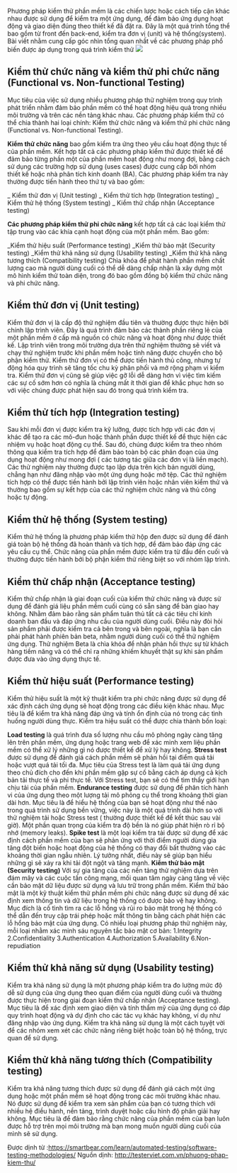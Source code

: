 Phương pháp kiểm thử phần mềm là các chiến lược hoặc cách tiếp cận khác nhau được sử dụng để kiểm tra một ứng dụng, để đảm bảo ứng dụng hoạt động và giao diện đúng theo thiết kế đã đặt ra. Đây là một quá trình tổng thể bao gồm từ front đến back-end, kiểm tra đơn vị (unit) và hệ thống(system). Bài viết nhằm cung cấp góc nhìn tổng quan nhất về các phương pháp phổ biến được áp dụng trong quá trình kiểm thử
![](https://images.viblo.asia/27c38fab-8dd1-4a27-85bf-7e64f6fe40f8.jpg)
## Kiểm thử chức năng và kiểm thử phi chức năng (Functional vs. Non-functional Testing)
Mục tiêu của việc sử dụng nhiều phương pháp thử nghiệm trong quy trình phát triển nhằm đảm bảo phần mềm có thể hoạt động hiệu quả trong nhiều môi trường và trên các nền tảng khác nhau. Các phương pháp kiểm thử có thể chia thành hai loại chính: Kiểm thử chức năng và kiểm thử phi chức năng (Functional vs. Non-functional Testing).

**Kiểm thử chức năng** bao gồm kiểm tra ứng theo yêu cầu hoạt động thực tế của phần mềm. Kết hợp tất cả các phương pháp kiểm thử được thiết kế để đảm bảo từng phần một của phần mềm hoạt động như mong đợi, bằng cách sử dụng các trường hợp sử dụng (uses cases) được cung cấp bởi nhóm thiết kế hoặc nhà phân tích kinh doanh (BA). Các phương pháp kiểm tra này thường được tiến hành theo thứ tự và bao gồm:

_ Kiểm thử đơn vị (Unit testing)
_ Kiểm thử tích hợp (Integration testing)
_ Kiểm thử hệ thống (System testing)
_ Kiểm thử chấp nhận (Acceptance testing)

**Các phương pháp kiểm thử phi chức năng** kết hợp tất cả các loại kiểm thử tập trung vào các khía cạnh hoạt động của một phần mềm. Bao gồm:

_Kiểm thử hiệu suất (Performance testing)
_Kiểm thử bảo mật (Security testing)
_Kiểm thử khả năng sử dụng (Usability testing)
_Kiểm thử khả năng tương thích (Compatibility testing)
Chìa khóa để phát hành phần mềm chất lượng cao mà người dùng cuối có thể dễ dàng chấp nhận là xây dựng một mô hình kiểm thử toàn diện, trong đó bao gồm đồng bộ kiểm thử chức năng và phi chức năng.

## Kiểm thử đơn vị (Unit testing)
Kiểm thử đơn vị là cấp độ thử nghiệm đầu tiên và thường được thực hiện bởi chính lập trình viên. Đây là quá trình đảm bảo các thành phần riêng lẻ của một phần mềm ở cấp mã nguồn có chức năng và hoạt động như được thiết kế. Lập trình viên trong môi trường dựa trên thử nghiệm thường sẽ viết và chạy thử nghiệm trước khi phần mềm hoặc tính năng được chuyển cho bộ phận kiểm thử. Kiểm thử đơn vị có thể được tiến hành thủ công, nhưng tự động hóa quy trình sẽ tăng tốc chu kỳ phân phối và mở rộng phạm vi kiểm tra. Kiểm thử đơn vị cũng sẽ giúp việc gỡ lỗi dễ dàng hơn vì việc tìm kiếm các sự cố sớm hơn có nghĩa là chúng mất ít thời gian để khắc phục hơn so với việc chúng được phát hiện sau đó trong quá trình kiểm tra.

## Kiểm thử tích hợp (Integration testing)
Sau khi mỗi đơn vị được kiểm tra kỹ lưỡng, được tích hợp với các đơn vị khác để tạo ra các mô-đun hoặc thành phần được thiết kế để thực hiện các nhiệm vụ hoặc hoạt động cụ thể. Sau đó, chúng được kiểm tra theo nhóm thông qua kiểm tra tích hợp để đảm bảo toàn bộ các phân đoạn của ứng dụng hoạt động như mong đợi ( các tương tác giữa các đơn vị là liền mạch). Các thử nghiệm này thường được tạo lập dựa trên kịch bản người dùng, chẳng hạn như đăng nhập vào một ứng dụng hoặc mở tệp. Các thử nghiệm tích hợp có thể được tiến hành bởi lập trình viên hoặc nhân viên kiểm thử và thường bao gồm sự kết hợp của các thử nghiệm chức năng và thủ công hoặc tự động.

## Kiểm thử hệ thống (System testing)
Kiểm thử hệ thống là phương pháp kiểm thử hộp đen được sử dụng để đánh giá toàn bộ hệ thống đã hoàn thành và tích hợp, để đảm bảo đáp ứng các yêu cầu cụ thể. Chức năng của phần mềm được kiểm tra từ đầu đến cuối và thường được tiến hành bởi bộ phận kiểm thử riêng biệt so với nhóm lập trình.

## Kiểm thử chấp nhận (Acceptance testing)
Kiểm thử chấp nhận là giai đoạn cuối của kiểm thử chức năng và được sử dụng để đánh giá liệu phần mềm cuối cùng có sẵn sàng để bàn giao hay không. Nhằm đảm bảo rằng sản phẩm tuân thủ tất cả các tiêu chí kinh doanh ban đầu và đáp ứng nhu cầu của người dùng cuối. Điều này đòi hỏi sản phẩm phải được kiểm tra cả bên trong và bên ngoài, nghĩa là bạn cần phải phát hành phiên bản beta, nhằm người dùng cuối có thể thử nghiệm ứng dụng. Thử nghiệm Beta là chìa khóa để nhận phản hồi thực sự từ khách hàng tiềm năng và có thể chỉ ra những khiếm khuyết thật sự khi sản phẩm được đưa vào ứng dụng thực tế.

## Kiểm thử hiệu suất (Performance testing)
Kiểm thử hiệu suất là một kỹ thuật kiểm tra phi chức năng được sử dụng để xác định cách ứng dụng sẽ hoạt động trong các điều kiện khác nhau. Mục tiêu là để kiểm tra khả năng đáp ứng và tính ổn định của nó trong các tình huống người dùng thực. Kiểm tra hiệu suất có thể được chia thành bốn loại:

**Load testing** là quá trình đưa số lượng nhu cầu mô phỏng ngày càng tăng lên trên phần mềm, ứng dụng hoặc trang web để xác minh xem liệu phần mềm có thể xử lý những gì nó được thiết kế để xử lý hay không.
**Stress test** được sử dụng để đánh giá cách phần mềm sẽ phản hồi tại
điểm quá tải hoặc vượt quá tải tối đa. Mục tiêu của Stress test là làm quá tải ứng dụng theo chủ đích cho đến khi phần mềm gặp sự cố bằng cách áp dụng cả kịch bản tải thực tế và phi thực tế. Với Stress test, bạn sẽ có thể tìm thấy giới hạn chịu tải của phần mềm.
**Endurance testing** được sử dụng để phân tích hành vi của ứng dụng theo một lượng tải mô phỏng cụ thể trong khoảng thời gian dài hơn. Mục tiêu là để hiểu hệ thống của bạn sẽ hoạt động như thế nào trong quá trình sử dụng bền vững, việc này là một quá trình dài hơn so với thử nghiệm tải hoặc Stress test ( thường được thiết kế để kết thúc sau vài giờ). Một phần quan trọng của kiểm tra độ bền là nó giúp phát hiện rò rỉ bộ nhớ (memory leaks).
**Spike test** là một loại kiểm tra tải được sử dụng để xác định cách phần mềm của bạn sẽ phản ứng với thời điểm người dùng gia tăng đột biến hoặc hoạt động của hệ thống có thay đổi bất thường vào các khoảng thời gian ngẫu nhiên. Lý tưởng nhất, điều này sẽ giúp bạn hiểu những gì sẽ xảy ra khi tải đột ngột và tăng mạnh.
**Kiểm thử bảo mật (Security testing)**
Với sự gia tăng của các nền tảng thử nghiệm dựa trên đám mây và các cuộc tấn công mạng, mối quan tâm ngày càng tăng về việc cần bảo mật dữ liệu được sử dụng và lưu trữ trong phần mềm. Kiểm thử bảo mật là một kỹ thuật kiểm thử phần mềm phi chức năng được sử dụng để xác định xem thông tin và dữ liệu trong hệ thống có được bảo vệ hay không. Mục đích là cố tình tìm ra các lỗ hổng và rủi ro bảo mật trong hệ thống có thể dẫn đến truy cập trái phép hoặc mất thông tin bằng cách phát hiện các lỗ hổng bảo mật của ứng dụng. Có nhiều loại phương pháp thử nghiệm này, mỗi loại nhằm xác minh sáu nguyên tắc bảo mật cơ bản:
1.Integrity
2.Confidentiality
3.Authentication
4.Authorization
5.Availability
6.Non-repudiation

## Kiểm thử khả năng sử dụng (Usability testing)
Kiểm tra khả năng sử dụng là một phương pháp kiểm tra đo lường mức độ dễ sử dụng của ứng dụng theo quan điểm của người dùng cuối và thường được thực hiện trong giai đoạn kiểm thử chấp nhận (Acceptance testing). Mục tiêu là để xác định xem giao diện và tính thẩm mỹ của ứng dụng có đáp quy trình hoạt động và dự định cho các tác vụ khác hay không, ví dụ như đăng nhập vào ứng dụng. Kiểm tra khả năng sử dụng là một cách tuyệt vời để các nhóm xem xét các chức năng riêng biệt hoặc toàn bộ hệ thống, trực quan để sử dụng.

## Kiểm thử khả năng tương thích (Compatibility testing)
Kiểm tra khả năng tương thích được sử dụng để đánh giá cách một ứng dụng hoặc một phần mềm sẽ hoạt động trong các môi trường khác nhau. Nó được sử dụng để kiểm tra xem sản phẩm của bạn có tương thích với nhiều hệ điều hành, nền tảng, trình duyệt hoặc cấu hình độ phân giải hay không. Mục tiêu là để đảm bảo rằng chức năng của phần mềm của bạn luôn được hỗ trợ trên mọi môi trường mà bạn mong muốn người dùng cuối của mình sẽ sử dụng.

Được dịnh từ :https://smartbear.com/learn/automated-testing/software-testing-methodologies/
Nguồn dịnh: http://testerviet.com.vn/phuong-phap-kiem-thu/